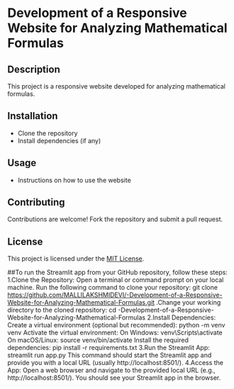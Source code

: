 # Development of a Responsive Website for Analyzing Mathematical Formulas

## Description

This project is a responsive website developed for analyzing mathematical formulas.

## Installation

- Clone the repository
- Install dependencies (if any)

## Usage

- Instructions on how to use the website

## Contributing

Contributions are welcome! Fork the repository and submit a pull request.

## License

This project is licensed under the [MIT License](LICENSE).

##To run the Streamlit app from your GitHub repository, follow these steps:
1.Clone the Repository:
Open a terminal or command prompt on your local machine.
Run the following command to clone your repository:
git clone https://github.com/MALLILAKSHMIDEVI/-Development-of-a-Responsive-Website-for-Analyzing-Mathematical-Formulas.git
.Change your working directory to the cloned repository:
cd -Development-of-a-Responsive-Website-for-Analyzing-Mathematical-Formulas
2.Install Dependencies:
Create a virtual environment (optional but recommended):
python -m venv venv
Activate the virtual environment:
On Windows:
venv\Scripts\activate
On macOS/Linux:
source venv/bin/activate
Install the required dependencies:
pip install -r requirements.txt
3.Run the Streamlit App:
streamlit run app.py
This command should start the Streamlit app and provide you with a local URL (usually http://localhost:8501/).
4.Access the App:
Open a web browser and navigate to the provided local URL (e.g., http://localhost:8501/).
You should see your Streamlit app in the browser.



